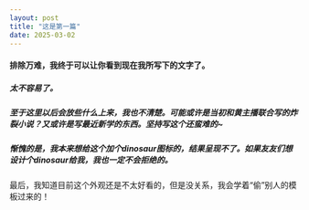 ```yaml
---
layout: post
title: "这是第一篇"
date: 2025-03-02
---
```

#### 排除万难，我终于可以让你看到现在我所写下的文字了。

##### 太不容易了。
##### 至于这里以后会放些什么上来，我也不清楚。可能或许是当初和黄主播联合写的*炸裂*小说？又或许是写最近新学的东西。坚持写这个还蛮难的~

##### 惭愧的是，我本来想给这个加个dinosaur图标的，结果呈现不了。如果友友们想设计个dinosaur给我，我也一定不会拒绝的。

最后，我知道目前这个外观还是不太好看的，但是没关系，我会学着“偷”别人的模板过来的！
